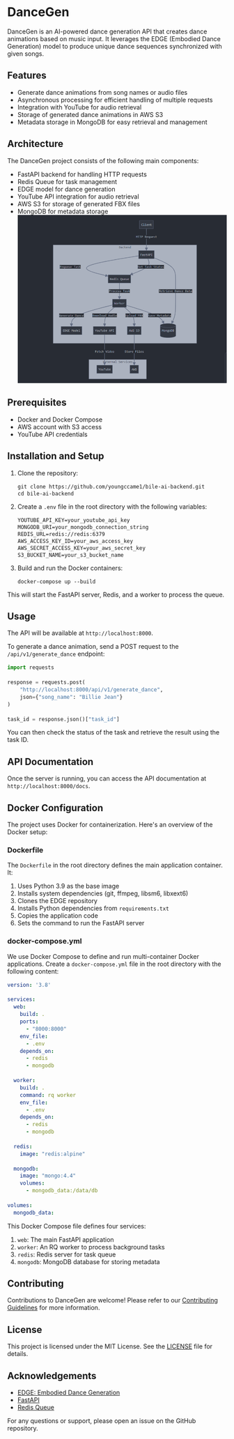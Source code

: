 # DanceGen

DanceGen is an AI-powered dance generation API that creates dance animations based on music input. It leverages the EDGE (Embodied Dance Generation) model to produce unique dance sequences synchronized with given songs.

## Features

- Generate dance animations from song names or audio files
- Asynchronous processing for efficient handling of multiple requests
- Integration with YouTube for audio retrieval
- Storage of generated dance animations in AWS S3
- Metadata storage in MongoDB for easy retrieval and management

## Architecture

The DanceGen project consists of the following main components:

- FastAPI backend for handling HTTP requests
- Redis Queue for task management
- EDGE model for dance generation
- YouTube API integration for audio retrieval
- AWS S3 for storage of generated FBX files
- MongoDB for metadata storage
![DanceGen Architecture](./architecture.png)

## Prerequisites

- Docker and Docker Compose
- AWS account with S3 access
- YouTube API credentials

## Installation and Setup

1. Clone the repository:
   ```
   git clone https://github.com/youngccame1/bile-ai-backend.git
   cd bile-ai-backend
   ```

2. Create a `.env` file in the root directory with the following variables:
   ```
   YOUTUBE_API_KEY=your_youtube_api_key
   MONGODB_URI=your_mongodb_connection_string
   REDIS_URL=redis://redis:6379
   AWS_ACCESS_KEY_ID=your_aws_access_key
   AWS_SECRET_ACCESS_KEY=your_aws_secret_key
   S3_BUCKET_NAME=your_s3_bucket_name
   ```

3. Build and run the Docker containers:
   ```
   docker-compose up --build
   ```

This will start the FastAPI server, Redis, and a worker to process the queue.

## Usage

The API will be available at `http://localhost:8000`.

To generate a dance animation, send a POST request to the `/api/v1/generate_dance` endpoint:

```python
import requests

response = requests.post(
    "http://localhost:8000/api/v1/generate_dance",
    json={"song_name": "Billie Jean"}
)

task_id = response.json()["task_id"]
```

You can then check the status of the task and retrieve the result using the task ID.

## API Documentation

Once the server is running, you can access the API documentation at `http://localhost:8000/docs`.

## Docker Configuration

The project uses Docker for containerization. Here's an overview of the Docker setup:

### Dockerfile

The `Dockerfile` in the root directory defines the main application container. It:

1. Uses Python 3.9 as the base image
2. Installs system dependencies (git, ffmpeg, libsm6, libxext6)
3. Clones the EDGE repository
4. Installs Python dependencies from `requirements.txt`
5. Copies the application code
6. Sets the command to run the FastAPI server

### docker-compose.yml

We use Docker Compose to define and run multi-container Docker applications. Create a `docker-compose.yml` file in the root directory with the following content:

```yaml
version: '3.8'

services:
  web:
    build: .
    ports:
      - "8000:8000"
    env_file:
      - .env
    depends_on:
      - redis
      - mongodb

  worker:
    build: .
    command: rq worker
    env_file:
      - .env
    depends_on:
      - redis
      - mongodb

  redis:
    image: "redis:alpine"

  mongodb:
    image: "mongo:4.4"
    volumes:
      - mongodb_data:/data/db

volumes:
  mongodb_data:
```

This Docker Compose file defines four services:
1. `web`: The main FastAPI application
2. `worker`: An RQ worker to process background tasks
3. `redis`: Redis server for task queue
4. `mongodb`: MongoDB database for storing metadata

## Contributing

Contributions to DanceGen are welcome! Please refer to our [Contributing Guidelines](CONTRIBUTING.md) for more information.

## License

This project is licensed under the MIT License. See the [LICENSE](LICENSE) file for details.

## Acknowledgements

- [EDGE: Embodied Dance Generation](https://github.com/Stanford-TML/EDGE)
- [FastAPI](https://fastapi.tiangolo.com/)
- [Redis Queue](https://python-rq.org/)

For any questions or support, please open an issue on the GitHub repository.
